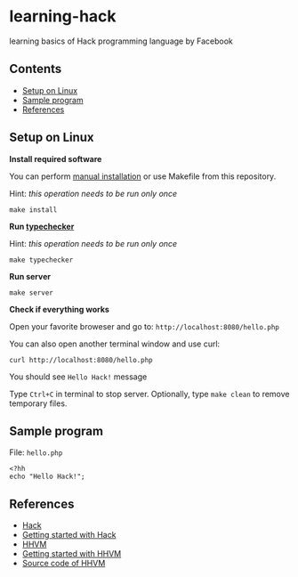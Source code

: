 learning-hack
=============
learning basics of Hack programming language by Facebook

Contents
--------
- [Setup on Linux](#setup-on-linux)
- [Sample program](#sample-program)
- [References](#references)

Setup on Linux
--------------

**Install required software**

You can perform [manual installation](https://docs.hhvm.com/hhvm/installation/linux) or use Makefile from this repository.

Hint: *this operation needs to be run only once*

```
make install
```

**Run [typechecker](https://docs.hhvm.com/hack/typechecker/introduction)**

Hint: *this operation needs to be run only once*

```
make typechecker
```

**Run server**

```
make server
```

**Check if everything works**

Open your favorite broweser and go to: `http://localhost:8080/hello.php`

You can also open another terminal window and use curl:

```
curl http://localhost:8080/hello.php
```

You should see `Hello Hack!` message

Type `Ctrl+C` in terminal to stop server. Optionally, type `make clean` to remove temporary files.

Sample program
--------------

File: `hello.php`

```hack
<?hh
echo "Hello Hack!";

```

References
----------
- [Hack](http://hacklang.org/)
- [Getting started with Hack](https://docs.hhvm.com/hack/getting-started/getting-started)
- [HHVM](http://hhvm.com/)
- [Getting started with HHVM](https://docs.hhvm.com/hhvm/getting-started/getting-started)
- [Source code of HHVM](https://github.com/facebook/hhvm)
